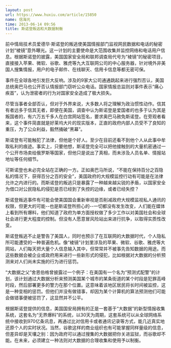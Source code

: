 ```yaml
---
layout: post
url: https://www.huxiu.com/article/15850
name: 信海光
time: 2013-06-14 09:56
title: 斯诺登叛逃和大数据制衡
---
```

前中情局技术员爱德华·斯诺登的叛逃使美国情报部门监视网民数据和电话的秘密计划“棱镜”意外曝光。这一计划的主要使命是大范围收集并监控网络和电话用户信息。根据斯诺登的披露，美国国家安全局和联邦调查局代号为“棱镜”的秘密项目，直接接入苹果、微软、谷歌、雅虎等九大互联网公司的中心服务器，针对境外非美国人搜集情报，用户的电子邮件、在线聊天、信用卡信息等都无密可保。

事件在全球各地引发巨大反响。涉及的9家大公司通通跳起来进行强烈否认，美国总统奥巴马也公开否认情报部门窃听公众电话。国家情报总监则对事件表示“痛心疾首”，认为泄密者的行为对国家安全造成了极大损失。

尽管当事者全部否认，但对于外界来说，大多数人将之理解为政治惯性动作。信其有者远多于信其无者，即便在美国，调查中认为斯诺登是爱国者的也多于认为其是叛国者的，有六万五千多人在白宫网站签名，要求奥巴马赦免斯诺登。在旁观者看来，这个事件简直就是好莱坞大片的现实版本，正直的政府内部人员受不了良知的重压，为了公众利益，毅然捅破“黑幕”。

斯诺登有可能触犯了法律，但他是个好人。至少在目前还看不到他个人从此事中牟取私利的痕迹。事实上，只要他想，斯诺登完全可以把他接触到的大量机密通过一个公开市场卖给俄罗斯等国家，但他只是说出了真相，而未涉及人员名单、情报站地址等任何细节。

可斯诺登也未必完全站在正确的一方。正如奥巴马所说，“不能在保持百分之百隐私的情况下，获得百分之百的安全”，美国政府的大规模监控行动有可能是在法律允许之内进行的。而斯诺登的叛逃只是暴露了一种越来越尖锐的矛盾，以国家安全为借口对公民隐私的侵犯是否已经到了失控的边缘，或者已经失控？

斯诺登叛逃事件有可能会使美国国会重新审视是否削减政府大规模监视私人通讯的权限，但更大的可能--也是斯诺登所担心的--一切都没有发生改变，人们能在媒体上看到所有爆料，他们知道了政府为单方面授权做了多少工作以对美国社会和全球社会进行更大程度的控制。但没有人愿意冒风险站出来进行抗争，以取得实质性改变。

斯诺登叛逃不止是警告了美国人，同时也预示了在互联网的大数据时代，个人隐私所可能遭受的一种普遍危机。像“棱镜”计划里涉及的苹果、微软、谷歌、雅虎等大网站，人们每天把大量个人信息输入其中，但常常并不被事先告知数据的用途。而这些数据会被企业或政府用来进行一些新形式的侵犯，比如根据对大数据的分析预测来对人们尚未实施的行为进行惩罚。

“大数据之父”舍恩伯格曾披露过一个例子：在美国有一个名为“预测式配警”的计划，该计划通过大数据分析来预测美国某个城市的某条街道的某个时段是犯罪高峰时段，然后部署更多的警力在那个位置。这意味着该地区居民将长时间被监控，这是一种变相的惩罚。但他们并没有做错事，却因为某个计算机的算法预测他们可能会做错事便被惩罚了，这显然并不公平。

根据斯诺登提供的信息，美国国安局拥有的正是一套基于“大数据”的新型情报收集系统，这套名为“无界爆料”的系统，以30天为周期，这套系统可以从全球网络系统中接收到970亿条讯息，再通过比对信用卡或者通讯记录等方式，能几近真实地还原个人的实时状况。当然，谷歌这样的商业组织也有可能掌握同样量级的信息，但差异却是天壤之别：因为政府可以通过搜集的大数据把你关进监狱，而谷歌却不能。在未来，必须建立一种法则对大数据的合理收集和使用予以制衡。


